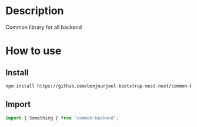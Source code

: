 # Description

Common library for all backend

# How to use

## Install

```bash
npm install https://github.com/bonjourjoel-bootstrap-nest-next/common-backend.git
```

## Import

```typescript
import { Something } from 'common-backend';
```
